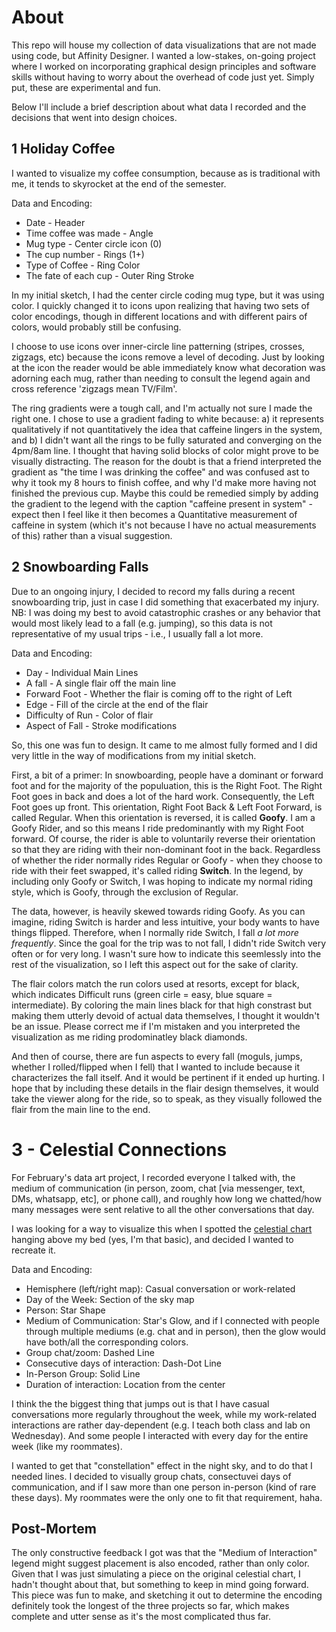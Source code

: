 # About

This repo will house my collection of data visualizations that are not made using code, but Affinity Designer. I wanted a low-stakes, on-going project where I worked on incorporating graphical design principles and software skills without having to worry about the overhead of code just yet. Simply put, these are experimental and fun. 

Below I'll include a brief description about what data I recorded and the decisions that went into design choices. 

## 1 Holiday Coffee
I wanted to visualize my coffee consumption, because as is traditional with me, it tends to skyrocket at the end of the semester. 

Data and Encoding: 
* Date - Header 
* Time coffee was made - Angle
* Mug type - Center circle icon (0)
* The cup number - Rings (1+)
* Type of Coffee - Ring Color
* The fate of each cup - Outer Ring Stroke

In my initial sketch, I had the center circle coding mug type, but it was using color. I quickly changed it to icons upon realizing that having two sets of color encodings, though in different locations and with different pairs of colors, would probably still be confusing. 

I choose to use icons over inner-circle line patterning (stripes, crosses, zigzags, etc) because the icons remove a level of decoding. Just by looking at the icon the reader would be able immediately know what decoration was adorning each mug, rather than needing to consult the legend again and cross reference 'zigzags mean TV/Film'. 

The ring gradients were a tough call, and I'm actually not sure I made the right one. I chose to use a gradient fading to white because: a) it represents qualitatively if not quantitatively the idea that caffeine lingers in the system, and b) I didn't want all the rings to be fully saturated and converging on the 4pm/8am line. I thought that having solid blocks of color might prove to be visually distracting. The reason for the doubt is that a friend interpreted the gradient as "the time I was drinking the coffee" and was confused ast to why it took my 8 hours to finish coffee, and why I'd make more having not finished the previous cup. Maybe this could be remedied simply by adding the gradient to the legend with the caption "caffeine present in system" - expect then I feel like it then becomes a Quantitative measurement of caffeine in system (which it's not because I have no actual measurements of this) rather than a visual suggestion. 


## 2 Snowboarding Falls
Due to an ongoing injury, I decided to record my falls during a recent snowboarding trip, just in case I did something that exacerbated my injury. NB: I was doing my best to avoid catastrophic crashes or any behavior that would most likely lead to a fall (e.g. jumping), so this data is not representative of my usual trips - i.e., I usually fall a lot more. 

Data and Encoding: 
* Day - Individual Main Lines
* A fall - A single flair off the main line
* Forward Foot - Whether the flair is coming off to the right of Left
* Edge - Fill of the circle at the end of the flair 
* Difficulty of Run - Color of flair
* Aspect of Fall - Stroke modifications

So, this one was fun to design. It came to me almost fully formed and I did very little in the way of modifications from my initial sketch. 

First, a bit of a primer: In snowboarding, people have a dominant or forward foot and for the majority of the populuation, this is the Right Foot. The Right Foot goes in back and does a lot of the hard work. Consequently, the Left Foot goes up front. This orientation, Right Foot Back & Left Foot Forward, is called Regular. When this orientation is reversed, it is called **Goofy**. I am a Goofy Rider, and so this means I ride predominantly with my Right Foot forward. Of course, the rider is able to voluntarily reverse their orientation so that they are riding with their non-dominant foot in the back. Regardless of whether the rider normally rides Regular or Goofy - when they choose to ride with their feet swapped, it's called riding **Switch**. In the legend, by including only Goofy or Switch, I was hoping to indicate my normal riding style, which is Goofy, through the exclusion of Regular. 

The data, however, is heavily skewed towards riding Goofy. As you can imagine, riding Switch is harder and less intuitive, your body wants to have things flipped. Therefore, when I normally ride Switch, I fall *a lot more frequently*. Since the goal for the trip was to not fall, I didn't ride Switch very often or for very long. I wasn't sure how to indicate this seemlessly into the rest of the visualization, so I left this aspect out for the sake of clarity. 

The flair colors match the run colors used at resorts, except for black, which indicates Difficult runs (green cirle = easy, blue square = intermediate). By coloring the main lines black for that high constrast but making them utterly devoid of actual data themselves, I thought it wouldn't be an issue. Please correct me if I'm mistaken and you interpreted the visualization as me riding prodominatley black diamonds. 

And then of course, there are fun aspects to every fall (moguls, jumps, whether I rolled/flipped when I fell) that I wanted to include because it characterizes the fall itself. And it would be pertinent if it ended up hurting. I hope that by including these details in the flair design themselves, it would take the viewer along for the ride, so to speak, as they visually followed the flair from the main line to the end. 

# 3 - Celestial Connections 

For February's data art project, I recorded everyone I talked with, the medium of communication (in person, zoom, chat [via messenger, text, DMs, whatsapp, etc], or phone call), and roughly how long we chatted/how many messages were sent relative to all the other conversations that day. 

I was looking for a way to visualize this when I spotted the [celestial chart](https://cdn.shopify.com/s/files/1/0803/1725/products/Celestial_Chart_600x.jpg?v=1571439134) hanging above my bed (yes, I'm that basic), and decided I wanted to recreate it. 

Data and Encoding: 
* Hemisphere (left/right map): Casual conversation or work-related
* Day of the Week: Section of the sky map
* Person: Star Shape
* Medium of Communication: Star's Glow, and if I connected with people through multiple mediums (e.g. chat and in person), then the glow would have both/all the corresponding colors. 
* Group chat/zoom: Dashed Line
* Consecutive days of interaction: Dash-Dot Line 
* In-Person Group: Solid Line
* Duration of interaction: Location from the center

I think the the biggest thing that jumps out is that I have casual conversations more regularly throughout the week, while my work-related interactions are rather day-dependent (e.g. I teach both class and lab on Wednesday). And some people I interacted with every day for the entire week (like my roommates). 

I wanted to get that "constellation" effect in the night sky, and to do that I needed lines. I decided to visually group chats, consectuvei days of communication, and if I saw more than one person in-person (kind of rare these days). My roommates were the only one to fit that requirement, haha. 

## Post-Mortem

The only constructive feedback I got was that the "Medium of Interaction" legend might suggest placement is also encoded, rather than only color. Given that I was just simulating a piece on the original celestial chart, I hadn't thought about that, but something to keep in mind going forward. This piece was fun to make, and sketching it out to determine the encoding definitely took the longest of the three projects so far, which makes complete and utter sense as it's the most complicated thus far. 







